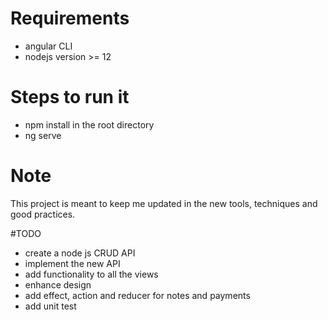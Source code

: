 # Requirements
- angular CLI
- nodejs version >= 12


# Steps to run it
- npm install in the root directory
- ng serve

# Note
This project is meant to keep me updated in the new tools, techniques and good practices. 


#TODO
- create a node js CRUD API
- implement the new API
- add functionality to all the views
- enhance design
- add effect, action and reducer for notes and payments
- add unit test

